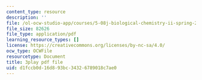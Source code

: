 ```yaml
---
content_type: resource
description: ''
file: /ol-ocw-studio-app/courses/5-08j-biological-chemistry-ii-spring-2016/d1fccb0d16d893bc34326789018c7ae0_kx9OzsCL4I.pdf
file_size: 82626
file_type: application/pdf
learning_resource_types: []
license: https://creativecommons.org/licenses/by-nc-sa/4.0/
ocw_type: OCWFile
resourcetype: Document
title: 3play pdf file
uid: d1fccb0d-16d8-93bc-3432-6789018c7ae0
---
```

